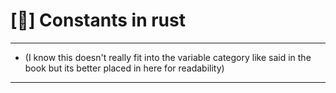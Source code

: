 # [🦀] Constants in rust 
--------------------------------------------------------------------------------------------------------------------------------- 
- (I know this doesn't really fit into the variable category like said in the book but its better placed in here for readability)
---------------------------------------------------------------------------------------------------------------------------------
